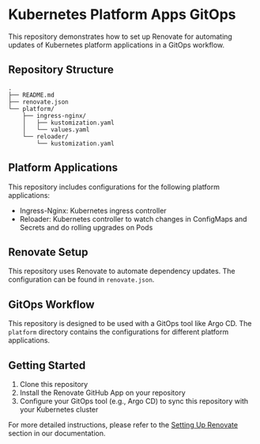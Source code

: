 # Kubernetes Platform Apps GitOps

This repository demonstrates how to set up Renovate for automating updates of Kubernetes platform applications in a GitOps workflow.

## Repository Structure

```
.
├── README.md
├── renovate.json
└── platform/
    ├── ingress-nginx/
    │   ├── kustomization.yaml
    │   └── values.yaml
    └── reloader/
        └── kustomization.yaml
```

## Platform Applications

This repository includes configurations for the following platform applications:

- Ingress-Nginx: Kubernetes ingress controller
- Reloader: Kubernetes controller to watch changes in ConfigMaps and Secrets and do rolling upgrades on Pods

## Renovate Setup

This repository uses Renovate to automate dependency updates. The configuration can be found in `renovate.json`.

## GitOps Workflow

This repository is designed to be used with a GitOps tool like Argo CD. The `platform` directory contains the configurations for different platform applications.

## Getting Started

1. Clone this repository
2. Install the Renovate GitHub App on your repository
3. Configure your GitOps tool (e.g., Argo CD) to sync this repository with your Kubernetes cluster

For more detailed instructions, please refer to the [Setting Up Renovate](#) section in our documentation.
